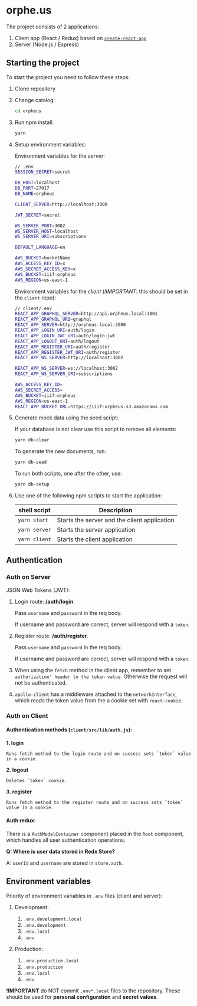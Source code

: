 # orphe.us

The project consists of 2 applications:
1.	Client app (React / Redux) based on [`create-react-app`](https://github.com/facebookincubator/create-react-app)
2.	Server (Node.js / Express)

## Starting the project

To start the project you need to follow these steps:
1.	Clone repository

2.	Change catalog:

	```sh
	cd orpheus
	```

3.	Run npm install:

	```sh
	yarn
	```

4.	Setup environment variables:

	Environment variables for the *server*:
	```sh
	// .env
	SESSION_SECRET=secret

	DB_HOST=localhost
	DB_PORT=27017
	DB_NAME=orpheus

	CLIENT_SERVER=http://localhost:3000

	JWT_SECRET=secret

	WS_SERVER_PORT=3002
	WS_SERVER_HOST=localhost
	WS_SERVER_URI=subscriptions

	DEFAULT_LANGUAGE=en

	AWS_BUCKET=bucketName
	AWS_ACCESS_KEY_ID=x
	AWS_SECRET_ACCESS_KEY=x
	AWS_BUCKET=iiif-orpheus
	AWS_REGION=us-east-1
	```

	Environment variables for the *client* (*!IMPORTANT*: this should be set in the `client` repo):
	```sh
	// client/.env
	REACT_APP_GRAPHQL_SERVER=http://api.orpheus.local:3001
	REACT_APP_GRAPHQL_URI=graphql
	REACT_APP_SERVER=http://orpheus.local:3000
	REACT_APP_LOGIN_URI=auth/login
	REACT_APP_LOGIN_JWT_URI=auth/login-jwt
	REACT_APP_LOGOUT_URI=auth/logout
	REACT_APP_REGISTER_URI=auth/register
	REACT_APP_REGISTER_JWT_URI=auth/register
	REACT_APP_WS_SERVER=http://localhost:3002

	REACT_APP_WS_SERVER=ws://localhost:3002
	REACT_APP_WS_SERVER_URI=subscriptions

	AWS_ACCESS_KEY_ID=
    AWS_SECRET_ACCESS=
    AWS_BUCKET=iiif-orpheus
    AWS_REGION=us-east-1
    REACT_APP_BUCKET_URL=https://iiif-orpheus.s3.amazonaws.com
	```

5.	Generate mock data using the seed script:

	If your database is not clear use this script to remove all elements:
	```sh
	yarn db-clear
	```

	To generate the new documents, run:
	```sh
	yarn db-seed
	```

	To run both scripts, one after the other, use:
	```sh
	yarn db-setup
	```


6.	Use one of the following npm scripts to start the application:

	| shell script | Description |
	| ------ | ------ |
	| `yarn start` | Starts the server and the client application |
	| `yarn server` | Starts the server application |
	| `yarn client` | Starts the client application|

## Authentication

### Auth on Server

JSON Web Tokens (JWT):

1. Login route: **/auth/login**.

	Pass `username` and `password` in the req body.

	If username and password are correct, server will respond with a `token`.


2. Register route: **/auth/register**.

	Pass `username` and `password` in the req body.

	If username and password are correct, server will respond with a `token`.

3. When using the `fetch` method in the client app, remember to set `authorization' header to the token value`. Otherwise the request will not be authenticated.

4. `apollo-client` has a middleware attached to the `networkInterface`, which reads the token value from the a cookie set with `react-cookie`.

### Auth on Client

#### Authentication methods (`client/src/lib/auth.js`):

**1. login**

	Runs fetch method to the login route and on success sets `token` value in a cookie.

**2. logout**

	Deletes `token` cookie.

**3. register**

	Runs fetch method to the register route and on success sets `token` value in a cookie.

#### Auth redux:

There is a `AuthModalContainer` component placed in the `Root` component, which handles all user authentication operations.

**Q: Where is user data stored in Redx Store?**

A: `userId` and `username` are stored in `store.auth`.


## Environment variables

Priority of environment variables in `.env` files (client and server):

1.	Development:

	1.	`.env.development.local`
	2.	`.env.development`
	3.	`.env.local`
	4.	`.env`

2.	Production:

	1.	`.env.production.local`
	2.	`.env.production`
	3.	`.env.local`
	4.	`.env`

**!IMPORTANT** do NOT commit `.env*.local` files to the repository. These should be used for __personal configuration__ and __secret values__.
